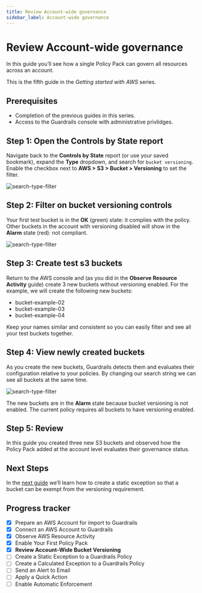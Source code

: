 ```yaml
---
title: Review Account-wide governance
sidebar_label: Account-wide governance
---
```



# Review Account-wide governance

In this guide you’ll see how a single Policy Pack can govern all resources across an account.

This is the fifth guide in the *Getting started with AWS* series.

## Prerequisites

- Completion of the previous guides in this series.
- Access to the Guardrails console with administrative privlidges.

## Step 1: Open the Controls by State report

Navigate back to the **Controls by State** report (or use your saved bookmark), expand the **Type** dropdown, and search for `bucket versioning`. Enable the checkbox next to **AWS > S3 > Bucket > Versioning** to set the filter. 

<p><img alt="search-type-filter" src="/images/docs/guardrails/getting-started/getting-started-aws/enable-policy-pack/search-type-filter.png"/></p>

## Step 2: Filter on bucket versioning controls

Your first test bucket is in the **OK** (green) state: it complies with the policy. Other buckets in the account with versioning disabled will show in the **Alarm** state (red): not compliant.

<p><img alt="search-type-filter" src="/images/docs/guardrails/getting-started/getting-started-aws/review-account-wide/filter-applied.png"/></p>


## Step 3: Create test s3 buckets

Return to the AWS console and (as you did in the **Observe Resource Activity** guide) create 3 new buckets without versioning enabled.  For the example, we will create the following new buckets:

- bucket-example-02
- bucket-example-03
- bucket-example-04

Keep your names similar and consistent so you can easily filter and see all your test buckets together.

## Step 4: View newly created buckets

As you create the new buckets, Guardrails detects them and evaluates their configuration relative to your policies. By changing our search string we can see all buckets at the same time.

<p><img alt="search-type-filter" src="/images/docs/guardrails/getting-started/getting-started-aws/review-account-wide/new-buckets-in-alarm.png"/></p>

The new buckets are in the **Alarm** state because bucket versioning is not enabled. The current policy requires all buckets to have versioning enabled.

## Step 5: Review

In this guide you created three new S3 buckets and observed how the Policy Pack added at the account level evaluates their governance status.

## Next Steps

In the [next guide](/guardrails/docs/getting-started/getting-started-aws/create-static-exception) we’ll learn how to create a static exception so that a bucket can be exempt from the versioning requirement. 

## Progress tracker

- [x] Prepare an AWS Account for import to Guardrails
- [x] Connect an AWS Account to Guardrails
- [x] Observe AWS Resource Activity
- [x] Enable Your First Policy Pack
- [x] **Review Account-Wide Bucket Versioning**
- [ ] Create a Static Exception to a Guardrails Policy
- [ ] Create a Calculated Exception to a Guardrails Policy
- [ ] Send an Alert to Email
- [ ] Apply a Quick Action
- [ ] Enable Automatic Enforcement
